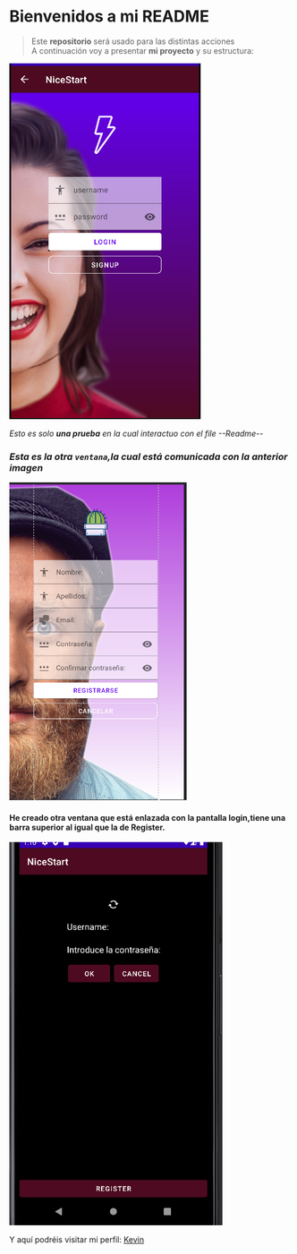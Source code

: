 # Bienvenidos a mi README

> Este **repositorio** será usado para las distintas acciones  
> A continuación voy a presentar **mi proyecto** y su estructura:

![login activity](img/LoginFoto.png)

*Esto es solo **una prueba** en la cual interactuo con el file
--Readme--*

### *Esta es la otra `ventana`,la cual **está comunicada** con la anterior imagen*

![login activity](img/Register.png)

#### He creado otra ventana que está enlazada con la pantalla login,tiene una **barra superior** al igual que la de Register.
![login activity](img/main.png)

Y aquí podréis visitar mi perfil: [Kevin](https://github.com/Kevbast)
